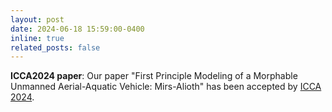 ```yaml
---
layout: post
date: 2024-06-18 15:59:00-0400
inline: true
related_posts: false
---
```


**ICCA2024 paper**: Our paper "First Principle Modeling of a Morphable Unmanned Aerial-Aquatic Vehicle: Mirs-Alioth"  has been accepted by [ICCA 2024](http://www.mae.cuhk.edu.hk/~usr/icca2024/index.html).
